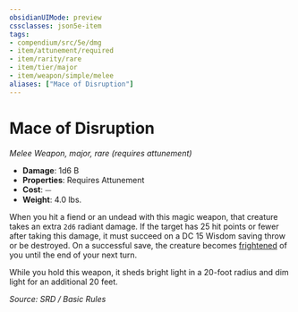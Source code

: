 ```yaml
---
obsidianUIMode: preview
cssclasses: json5e-item
tags:
- compendium/src/5e/dmg
- item/attunement/required
- item/rarity/rare
- item/tier/major
- item/weapon/simple/melee
aliases: ["Mace of Disruption"]
---
```

# Mace of Disruption
*Melee Weapon, major, rare (requires attunement)*  

- **Damage**: 1d6 B
- **Properties**: Requires Attunement
- **Cost**: ⏤
- **Weight**: 4.0 lbs.

When you hit a fiend or an undead with this magic weapon, that creature takes an extra `2d6` radiant damage. If the target has 25 hit points or fewer after taking this damage, it must succeed on a DC 15 Wisdom saving throw or be destroyed. On a successful save, the creature becomes [frightened](conditions.md#frightened) of you until the end of your next turn.

While you hold this weapon, it sheds bright light in a 20-foot radius and dim light for an additional 20 feet.

*Source: SRD / Basic Rules*